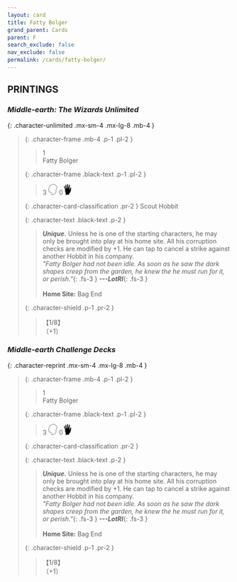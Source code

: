 ```yaml
---
layout: card
title: Fatty Bolger
grand_parent: Cards
parent: F
search_exclude: false
nav_exclude: false
permalink: /cards/fatty-bolger/
---
```


## PRINTINGS


### _Middle-earth: The Wizards Unlimited_

{: .character-unlimited .mx-sm-4 .mx-lg-8 .mb-4 }
> {: .character-frame .mb-4 .p-1 .pl-2 }
> > <div class="card-mp">1</div>
> > <div class="character-card-name">Fatty Bolger</div>
>
> {: .character-frame .black-text .p-1 .pl-2 }
> > 3 ![](/assets/images/mind.svg) 0![](/assets/images/di.svg)
>
> {: .character-card-classification .pr-2 }
> Scout Hobbit
>
> {: .character-text .black-text .p-2 }
> > _**Unique.**_ Unless he is one of the starting characters, he may only be brought into play at his home site. All his corruption checks are modified by +1. He can tap to cancel a strike against another Hobbit in his company. <br>_"Fatty Bolger had not been idle. As soon as he saw the dark shapes creep from the garden, he knew the he must run for it, or perish."_{: .fs-3 } ***---&#65279;LotRI***{: .fs-3 }  <br><br>**Home Site:** Bag End 
>
> {: .character-shield .p-1 .pr-2 }
> > <div class="card-shield">【1/8】</div>
> > <div class="card-corruption">〔+1〕</div>

### _Middle-earth Challenge Decks_

{: .character-reprint .mx-sm-4 .mx-lg-8 .mb-4 }
> {: .character-frame .mb-4 .p-1 .pl-2 }
> > <div class="card-mp">1</div>
> > <div class="character-card-name">Fatty Bolger</div>
>
> {: .character-frame .black-text .p-1 .pl-2 }
> > 3 ![](/assets/images/mind.svg) 0![](/assets/images/di.svg)
>
> {: .character-card-classification .pr-2 }
> 
>
> {: .character-text .black-text .p-2 }
> > _**Unique.**_ Unless he is one of the starting characters, he may only be brought into play at his home site. All his corruption checks are modified by +1. He can tap to cancel a strike against another Hobbit in his company. <br>_"Fatty Bolger had not been idle. As soon as he saw the dark shapes creep from the garden, he knew the he must run for it, or perish."_{: .fs-3 } ***---&#65279;LotRI***{: .fs-3 }  <br><br>**Home Site:** Bag End 
>
> {: .character-shield .p-1 .pr-2 }
> > <div class="card-shield">【1/8】</div>
> > <div class="card-corruption">〔+1〕</div>
